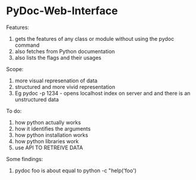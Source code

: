 # PyDoc-Web-Interface
Features:
1. gets the features of any class or module without using the pydoc command
2. also fetches from Python documentation
3. also lists the flags and their usages

Scope:
1. more visual represenation of data
2. structured and more vivid representation
3. Eg pydoc -p 1234 - opens localhost index on server and and there is an unstructured data 

To do:
1. how python actually works
2. how it identifies the arguments
3. how python installation works
4. how python libraries work
5. use API TO RETREIVE DATA 

Some findings:
1. pydoc foo is about equal to python -c "help('foo')
